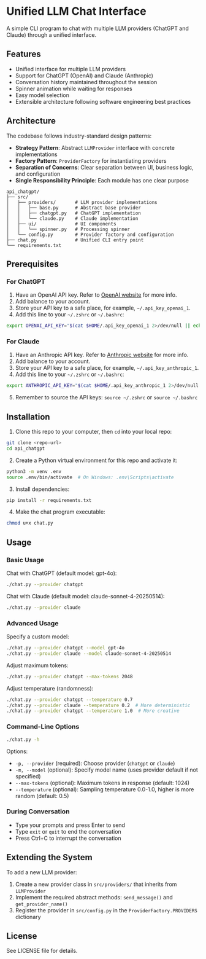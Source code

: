 # Unified LLM Chat Interface

A simple CLI program to chat with multiple LLM providers (ChatGPT and Claude) through a unified interface.

## Features

- Unified interface for multiple LLM providers
- Support for ChatGPT (OpenAI) and Claude (Anthropic)
- Conversation history maintained throughout the session
- Spinner animation while waiting for responses
- Easy model selection
- Extensible architecture following software engineering best practices

## Architecture

The codebase follows industry-standard design patterns:

- **Strategy Pattern**: Abstract `LLMProvider` interface with concrete implementations
- **Factory Pattern**: `ProviderFactory` for instantiating providers
- **Separation of Concerns**: Clear separation between UI, business logic, and configuration
- **Single Responsibility Principle**: Each module has one clear purpose

```
api_chatgpt/
├── src/
│   ├── providers/       # LLM provider implementations
│   │   ├── base.py      # Abstract base provider
│   │   ├── chatgpt.py   # ChatGPT implementation
│   │   └── claude.py    # Claude implementation
│   ├── ui/              # UI components
│   │   └── spinner.py   # Processing spinner
│   └── config.py        # Provider factory and configuration
├── chat.py              # Unified CLI entry point
└── requirements.txt
```

## Prerequisites

### For ChatGPT

1. Have an OpenAI API key. Refer to [OpenAI website](https://platform.openai.com/docs/overview) for more info.
2. Add balance to your account.
3. Store your API key to a safe place, for example, `~/.api_key_openai_1`.
4. Add this line to your `~/.zshrc` or `~/.bashrc`:

```bash
export OPENAI_API_KEY="$(cat $HOME/.api_key_openai_1 2>/dev/null || echo '')"
```

### For Claude

1. Have an Anthropic API key. Refer to [Anthropic website](https://www.anthropic.com) for more info.
2. Add balance to your account.
3. Store your API key to a safe place, for example, `~/.api_key_anthropic_1`.
4. Add this line to your `~/.zshrc` or `~/.bashrc`:

```bash
export ANTHROPIC_API_KEY="$(cat $HOME/.api_key_anthropic_1 2>/dev/null || echo '')"
```

5. Remember to source the API keys: `source ~/.zshrc` or `source ~/.bashrc`

## Installation

1. Clone this repo to your computer, then `cd` into your local repo:
```bash
git clone <repo-url>
cd api_chatgpt
```

2. Create a Python virtual environment for this repo and activate it:
```bash
python3 -m venv .env
source .env/bin/activate  # On Windows: .env\Scripts\activate
```

3. Install dependencies:
```bash
pip install -r requirements.txt
```

4. Make the chat program executable:
```bash
chmod u+x chat.py
```

## Usage

### Basic Usage

Chat with ChatGPT (default model: gpt-4o):
```bash
./chat.py --provider chatgpt
```

Chat with Claude (default model: claude-sonnet-4-20250514):
```bash
./chat.py --provider claude
```

### Advanced Usage

Specify a custom model:
```bash
./chat.py --provider chatgpt --model gpt-4o
./chat.py --provider claude --model claude-sonnet-4-20250514
```

Adjust maximum tokens:
```bash
./chat.py --provider chatgpt --max-tokens 2048
```

Adjust temperature (randomness):
```bash
./chat.py --provider chatgpt --temperature 0.7
./chat.py --provider claude --temperature 0.2  # More deterministic
./chat.py --provider chatgpt --temperature 1.0  # More creative
```

### Command-Line Options

```bash
./chat.py -h
```

Options:
- `-p, --provider` (required): Choose provider (`chatgpt` or `claude`)
- `-m, --model` (optional): Specify model name (uses provider default if not specified)
- `--max-tokens` (optional): Maximum tokens in response (default: 1024)
- `--temperature` (optional): Sampling temperature 0.0-1.0, higher is more random (default: 0.5)

### During Conversation

- Type your prompts and press Enter to send
- Type `exit` or `quit` to end the conversation
- Press Ctrl+C to interrupt the conversation

## Extending the System

To add a new LLM provider:

1. Create a new provider class in `src/providers/` that inherits from `LLMProvider`
2. Implement the required abstract methods: `send_message()` and `get_provider_name()`
3. Register the provider in `src/config.py` in the `ProviderFactory.PROVIDERS` dictionary

## License

See LICENSE file for details.


